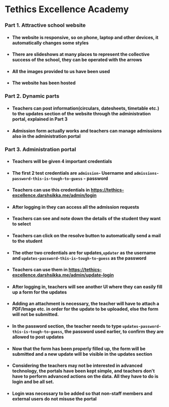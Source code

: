 # Tethics Excellence Academy

### Part 1. Attractive school website

- #### The website is responsive, so on phone, laptop and other devices, it automatically changes some styles

* #### There are slideshows at many places to represent the collective success of the school, they can be operated with the arrows

* #### All the images provided to us have been used

* #### The website has been hosted

### Part 2. Dynamic parts

- #### Teachers can post information(circulars, datesheets, timetable etc.) to the updates section of the website through the administration portal, explained in Part 3

- #### Admission form actually works and teachers can manage admissions also in the administration portal

### Part 3. Administration portal

- #### Teachers will be given 4 important credentials
- #### The first 2 test credentials are `admission`- Username and `admissions-password-this-is-tough-to-guess` - password
- #### Teachers can use this credentials in https://tethics-excellence.darshsikka.me/admin/login

- #### After logging in they can access all the admission requests

- #### Teachers can see and note down the details of the student they want to select

- #### Teachers can click on the resolve button to automatically send a mail to the student

* #### The other two credentials are for updates,`updater` as the username and `updates-password-this-is-tough-to-guess` as the password

* #### Teachers can use them in https://tethics-excellence.darshsikka.me/admin/update-login

* #### After logging in, teachers will see another UI where they can easily fill up a form for the updates

* #### Adding an attachment is necessary, the teacher will have to attach a PDF/Image etc. in order for the update to be uploaded, else the form will not be submitted.

* #### In the password section, the teacher needs to type `updates-password-this-is-tough-to-guess`, the password used earlier, to confirm they are allowed to post updates
* #### Now that the form has been properly filled up, the form will be submitted and a new update will be visible in the updates section

* #### Considering the teachers may not be interested in advanced technology, the portals have been kept simple, and teachers don't have to perform advanced actions on the data. All they have to do is login and be all set.
* #### Login was necessary to be added so that non-staff members and external users do not misuse the portal

